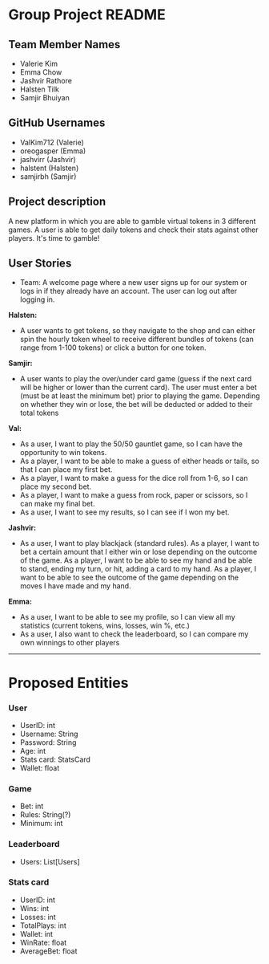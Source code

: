# Group Project README

## Team Member Names
- Valerie Kim
- Emma Chow
- Jashvir Rathore
- Halsten Tilk
- Samjir Bhuiyan

## GitHub Usernames 
- ValKim712 (Valerie)
- oreogasper (Emma)
- jashvirr (Jashvir)
- halstent (Halsten)
- samjirbh (Samjir)


## Project description
A new platform in which you are able to gamble virtual tokens in 3 different games.
A user is able to get daily tokens and check their stats against other players.
It's time to gamble!

## User Stories
- Team: A welcome page where a new user signs up for our system or logs in if they already have an account. 
The user can log out after logging in.

**Halsten:** 
- A user wants to get tokens, so they navigate to the shop and can either spin the hourly token wheel to 
receive different bundles of tokens (can range from 1-100 tokens) or click a button for one token.

**Samjir:** 
- A user wants to play the over/under card game (guess if the next card will be higher or lower than the 
current card). The user must enter a bet (must be at least the minimum bet) prior to playing the game. 
Depending on whether they win or lose, the bet will be deducted or added to their total tokens

**Val:**
- As a user, I want to play the 50/50 gauntlet game, so I can have the opportunity to win tokens. 
- As a player, I want to be able to make a guess of either heads or tails, so that I can place my first bet. 
- As a player, I want to make a guess for the dice roll from 1-6, so I can place my second bet. 
- As a player, I want to make a guess from rock, paper or scissors, so I can make my final bet. 
- As a user, I want to see my results, so I can see if I won my bet.


**Jashvir:** 
- As a user, I want to play blackjack (standard rules). As a player, I want to bet a certain amount that I 
either win or lose depending on the outcome of the game. As a player, I want to be able to see my hand and be able to
stand, ending my turn, or hit, adding a card to my hand. As a player, I want to be able to see the outcome of the game
depending on the moves I have made and my hand.


**Emma:** 
- As a user, I want to be able to see my profile, so I can view all my statistics (current tokens, wins, losses, win %, etc.)
- As a user, I also want to check the leaderboard, so I can compare my own winnings to other players

***

# Proposed Entities

### User
- UserID: int
- Username: String
- Password: String
- Age: int
- Stats card: StatsCard
- Wallet: float
### Game
- Bet: int
- Rules: String(?)
- Minimum: int
### Leaderboard
- Users: List[Users]
### Stats card
- UserID: int
- Wins: int
- Losses: int
- TotalPlays: int
- Wallet: int
- WinRate: float
- AverageBet: float
